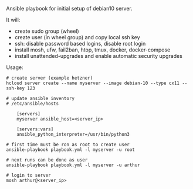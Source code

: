 Ansible playbook for initial setup of debian10 server.

It will:

- create sudo group (wheel)
- create user (in wheel group) and copy local ssh key
- ssh: disable password based logins, disable root login
- install mosh, ufw, fail2ban, htop, tmux, docker, docker-compose
- install unattended-upgrades and enable automatic security upgrades

Usage:

```
# create server (example hetzner)
hcloud server create --name myserver --image debian-10 --type cx11 --ssh-key 123

# update ansible inventory
# /etc/ansible/hosts

    [servers]
    myserver ansible_host=<server_ip>

    [servers:vars]
    ansible_python_interpreter=/usr/bin/python3

# first time must be ron as root to create user
ansible-playbook playbook.yml -l myserver -u root

# next runs can be done as user
ansible-playbook playbook.yml -l myserver -u arthur

# login to server
mosh arthur@<server_ip>
```
